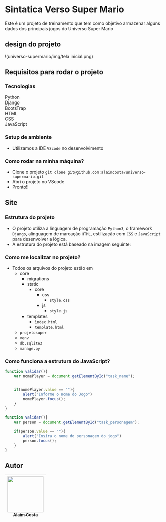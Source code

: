 # Sintatica Verso Super Mario
Este é um projeto de treinamento que tem como objetivo armazenar alguns dados dos principais jogos do Universo Super Mario 

## design do projeto
!(universo-supermario/img/tela inicial.png)

## Requisitos para rodar o projeto

### Tecnologias
Python<br>
Django<br>
BootsTrap<br>
HTML<br>
CSS<br>
JavaScript<br>
### Setup de ambiente
- Utilizamos a IDE `VScode` no desenvolvimento

### Como rodar na minha máquina?
- Clone o projeto `git clone git@github.com:alaimcosta/universo-supermario.git`
- Abri o projeto no VScode
- Pronto!!

## Site
### Estrutura do projeto
- O projeto utiliza a linguagem de programação `Python3`, o framework `Django`, alinguagem de marcação `HTML`, estilização com `CSS` e `JavaScript` para desenvolver a lógica. 
- A estrutura do projeto está baseado na imagem seguinte:


### Como me localizar no projeto?
* Todos os arquivos do projeto estão em
    * core
      * migrations
      * static
         * core
            * css
               * `style.css` 
            * js
               * `style.js`
      * templates
         * `ìndex.html`
         * `template.html`
    * `projetosuper`
    * `venv`
    * `db.sqlite3`
    * `manage.py`

### Como funciona a estrutura do JavaScript?
```javascript
function validar(){
    var nomePlayer = document.getElementById("task_name");


    if(nomePlayer.value == ""){
        alert("Informe o nome do Jogo")
        nomePlayer.focus();
    }
}

function validar(){
    var person = document.getElementById("task_personagem");

    if(person.value == ""){
        alert("Insira o nome do personagem do jogo")
        person.focus();
    }
}
```

## Autor
| [<img src="https://user-images.githubusercontent.com/71519298/188052888-7d822b41-2950-4e4b-b6e7-0863dc9ef67d.jpg" width=115><br><sub>Alaim Costa</sub>](https://github.com/alaimcosta) |
| :---: |
